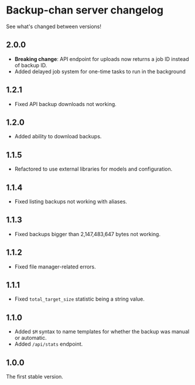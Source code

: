 # Backup-chan server changelog

See what's changed between versions!

## 2.0.0

* **Breaking change**: API endpoint for uploads now returns a job ID instead of backup ID.
* Added delayed job system for one-time tasks to run in the background

## 1.2.1

* Fixed API backup downloads not working.

## 1.2.0

* Added ability to download backups.

## 1.1.5

* Refactored to use external libraries for models and configuration.

## 1.1.4

* Fixed listing backups not working with aliases.

## 1.1.3

* Fixed backups bigger than 2,147,483,647 bytes not working.

## 1.1.2

* Fixed file manager-related errors.

## 1.1.1

* Fixed `total_target_size` statistic being a string value.

## 1.1.0

* Added `$M` syntax to name templates for whether the backup was manual or automatic.
* Added `/api/stats` endpoint.

## 1.0.0

The first stable version.
